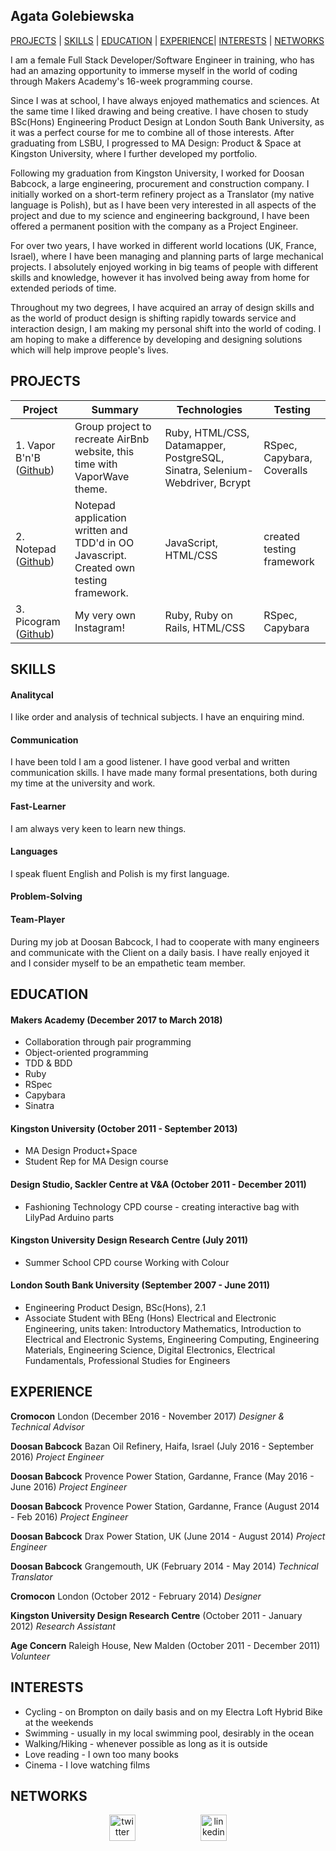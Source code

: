 ## Agata Golebiewska

[PROJECTS](#projects) | [SKILLS](#skills) | [EDUCATION](#education) | [EXPERIENCE](#experience)| [INTERESTS](#interests) | [NETWORKS](#networks)

I am a female Full Stack Developer/Software Engineer in training, who has had an amazing opportunity to immerse myself in the world of coding through Makers Academy's 16-week programming course.

Since I was at school, I have always enjoyed mathematics and sciences. At the same time I liked drawing and being creative. I have chosen to study BSc(Hons) Engineering Product Design at London South Bank University, as it was a perfect course for me to combine all of those interests. After graduating from LSBU, I progressed to MA Design: Product & Space at Kingston University, where I further developed my portfolio.

Following my graduation from Kingston University, I worked for Doosan Babcock, a large engineering, procurement and construction company. I initially worked on a short-term refinery project as a Translator (my native language is Polish), but as I have been very interested in all aspects of the project and due to my science and engineering background, I have been offered a permanent position with the company as a Project Engineer.

For over two years, I have worked in different world locations (UK, France, Israel), where I have been managing and planning parts of large mechanical projects. I absolutely enjoyed working in big teams of people with different skills and knowledge, however it has involved being away from home for extended periods of time.

Throughout my two degrees, I have acquired an array of design skills and as the world of product design is shifting rapidly towards service and interaction design, I am making my personal shift into the world of coding. I am hoping to make a difference by developing and designing solutions which will help improve people's lives.

## PROJECTS

| Project       | Summary       | Technologies  | Testing |
| ------------- |---------------| --------------|---------|
| 1. Vapor B'n'B ([Github](https://github.com/edpe/vapor-bnb))| Group project to recreate AirBnb website, this time with VaporWave theme. | Ruby, HTML/CSS, Datamapper, PostgreSQL, Sinatra, Selenium-Webdriver, Bcrypt | RSpec, Capybara, Coveralls |
| 2. Notepad ([Github](https://github.com/lewmoore/notepad))| Notepad application written and TDD'd in OO Javascript. Created own testing framework. | JavaScript, HTML/CSS  | created testing framework |
| 3. Picogram ([Github](https://github.com/MissDove/Picogram)) | My very own Instagram! | Ruby, Ruby on Rails, HTML/CSS | RSpec, Capybara |

## SKILLS

#### Analitycal

I like order and analysis of technical subjects. I have an enquiring mind.

#### Communication

I have been told I am a good listener. I have good verbal and written communication skills. I have made many formal presentations, both during my time at the university and work.

#### Fast-Learner

I am always very keen to learn new things. 

#### Languages

I speak fluent English and Polish is my first language.

#### Problem-Solving

#### Team-Player

During my job at Doosan Babcock, I had to cooperate with many engineers and communicate with the Client on a daily basis. I have really enjoyed it and I consider myself to be an empathetic team member.




## EDUCATION

#### Makers Academy (December 2017 to March 2018)

- Collaboration through pair programming
- Object-oriented programming
- TDD & BDD
- Ruby
- RSpec
- Capybara
- Sinatra


#### Kingston University (October 2011 - September 2013)

- MA Design Product+Space
- Student Rep for MA Design course

#### Design Studio, Sackler Centre at V&A (October 2011 - December 2011)

- Fashioning Technology CPD course - creating interactive bag with
  LilyPad Arduino parts

#### Kingston University Design Research Centre (July 2011)

- Summer School CPD course Working with Colour

#### London South Bank University (September 2007 - June 2011)

- Engineering Product Design, BSc(Hons), 2.1
- Associate Student with BEng (Hons) Electrical and Electronic Engineering, units taken:
  Introductory Mathematics, Introduction to Electrical and Electronic Systems, Engineering
  Computing, Engineering Materials, Engineering Science, Digital Electronics, Electrical Fundamentals,
  Professional Studies for Engineers

## EXPERIENCE

**Cromocon** London (December 2016 - November 2017) *Designer & Technical Advisor*  

**Doosan Babcock** Bazan Oil Refinery, Haifa, Israel (July 2016 - September 2016) *Project Engineer*

**Doosan Babcock** Provence Power Station, Gardanne, France (May 2016 - June 2016) *Project Engineer*

**Doosan Babcock** Provence Power Station, Gardanne, France (August 2014 - Feb 2016) *Project Engineer*

**Doosan Babcock** Drax Power Station, UK (June 2014 - August 2014) *Project Engineer*

**Doosan Babcock** Grangemouth, UK (February 2014 - May 2014) *Technical Translator*

**Cromocon** London (October 2012 - February 2014) *Designer*

**Kingston University Design Research Centre** (October 2011 - January 2012) *Research Assistant*

**Age Concern** Raleigh House, New Malden (October 2011 - December 2011) *Volunteer*

## INTERESTS

- Cycling - on Brompton on daily basis and on my Electra Loft Hybrid Bike at the weekends
- Swimming - usually in my local swimming pool, desirably in the ocean
- Walking/Hiking - whenever possible as long as it is outside
- Love reading - I own too many books
- Cinema - I love watching films

## NETWORKS
<p align="center">

<a href="https://twitter.com/Go_Aga">
<img src="http://goinkscape.com/wp-content/uploads/2015/07/twitter-logo-final.png" alt="twitter" hspace="50" height="42" width="42"></a>

<a href="https://www.linkedin.com/in/agata-golebiewska-0995951a/">
<img src="https://www.iconfinder.com/data/icons/free-social-icons/67/linkedin_circle_color-512.png" alt="linkedin" hspace="50" height="42" width="42"></a>

</p>
